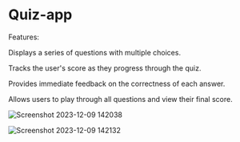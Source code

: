 # Quiz-app

Features:

Displays a series of questions with multiple choices.

Tracks the user's score as they progress through the quiz.

Provides immediate feedback on the correctness of each answer.

Allows users to play through all questions and view their final score.

![Screenshot 2023-12-09 142038](https://github.com/rawannmmohamed/quiz-app/assets/76457482/5e896c1e-f07a-4df2-9203-7fe4ff2f06b4)

![Screenshot 2023-12-09 142132](https://github.com/rawannmmohamed/quiz-app/assets/76457482/1ca22601-90d9-4f2e-92f1-9e2c3bdbdd76)
